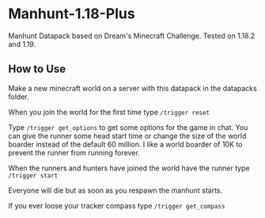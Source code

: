 # Manhunt-1.18-Plus
 Manhunt Datapack based on Dream's Minecraft Challenge. Tested on 1.18.2 and 1.19.

## How to Use

Make a new minecraft world on a server with this datapack in the datapacks folder.

When you join the world for the first time type `/trigger reset`

Type `/trigger get_options` to get some options for the game in chat. You can give the runner some head start time or change the size of the world boarder instead of the default 60 million. I like a world boarder of 10K to prevent the runner from running forever. 

When the runners and hunters have joined the world have the runner type `/trigger start`

Everyone will die but as soon as you respawn the manhunt starts. 

If you ever loose your tracker compass type `/trigger get_compass`

